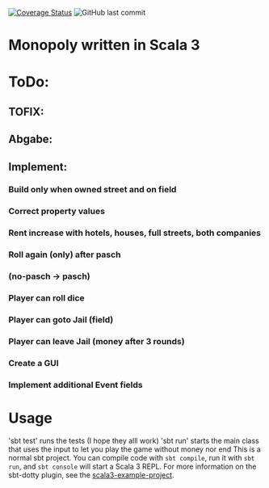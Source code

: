 [![Coverage Status](https://coveralls.io/repos/github/jasemper/Monopoly/badge.svg?branch=master)](https://coveralls.io/github/jasemper/Monopoly?branch=master)
![GitHub last commit](https://img.shields.io/github/last-commit/jasemper/Monopoly)

# Monopoly written in Scala 3

# ToDo:
## TOFIX:

## Abgabe:

## Implement:
### Build only when owned street and on field
### Correct property values
### Rent increase with hotels, houses, full streets, both companies
### Roll again (only) after pasch
### (no-pasch -> pasch)
### Player can roll dice
### Player can goto Jail (field)
### Player can leave Jail (money after 3 rounds)
### Create a GUI
### Implement additional Event fields


# Usage
'sbt test' runs the tests (I hope they alll work)
'sbt run' starts the main class that uses the input to let you play the game without money nor end
This is a normal sbt project. You can compile code with `sbt compile`, run it with `sbt run`, and `sbt console` will start a Scala 3 REPL.
For more information on the sbt-dotty plugin, see the
[scala3-example-project](https://github.com/scala/scala3-example-project/blob/main/README.md).
